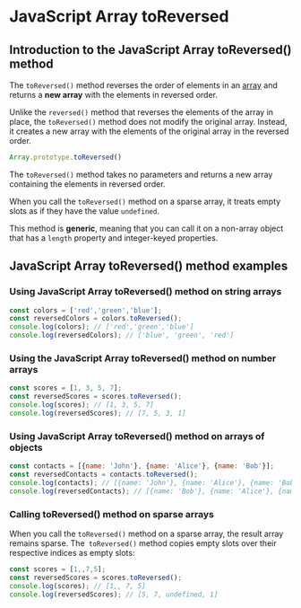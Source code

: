 # JavaScript Array toReversed

## Introduction to the JavaScript Array toReversed() method

The `toReversed()` method reverses the order of elements in an [array](https://www.javascripttutorial.net/javascript-array/) and returns a **new array** with the elements in reversed order.

Unlike the `reversed()` method that reverses the elements of the array in place, the `toReversed()` method does not modify the original array. Instead, it creates a new array with the elements of the original array in the reversed order.

```js
Array.prototype.toReversed()
```

The `toReversed()` method takes no parameters and returns a new array containing the elements in reversed order.

When you call the `toReversed()` method on a sparse array, it treats empty slots as if they have the value `undefined`.

This method is **generic**, meaning that you can call it on a non-array object that has a `length` property and integer-keyed properties.

## JavaScript Array toReversed() method examples

### Using JavaScript Array toReversed() method on string arrays

```js
const colors = ['red','green','blue'];
const reversedColors = colors.toReversed();
console.log(colors); // ['red','green','blue']
console.log(reversedColors); // ['blue', 'green', 'red']
```

### Using the JavaScript Array toReversed() method on number arrays

```js
const scores = [1, 3, 5, 7];
const reversedScores = scores.toReversed();
console.log(scores); // [1, 3, 5, 7]
console.log(reversedScores); // [7, 5, 3, 1]
```

### Using JavaScript Array toReversed() method on arrays of objects

```js
const contacts = [{name: 'John'}, {name: 'Alice'}, {name: 'Bob'}];
const reversedContacts = contacts.toReversed();
console.log(contacts); // [{name: 'John'}, {name: 'Alice'}, {name: 'Bob'}]
console.log(reversedContacts); // [{name: 'Bob'}, {name: 'Alice'}, {name: 'John'}]
```

### Calling toReversed() method on sparse arrays

When you call the `toReversed()` method on a sparse array, the result array remains sparse. The` toReversed()` method copies empty slots over their respective indices as empty slots:

```js
const scores = [1,,7,5];
const reversedScores = scores.toReversed();
console.log(scores); // [1,, 7, 5]
console.log(reversedScores); // [5, 7, undefined, 1]
```









